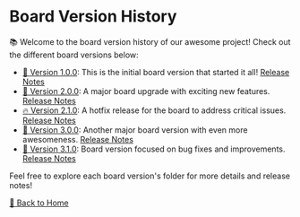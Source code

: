 # Board Version History

📚 Welcome to the board version history of our awesome project! Check out the different board versions below:

- [🚀 Version 1.0.0](./1.0.0): This is the initial board version that started it all! [Release Notes](./1.0.0/RELEASE.md)
- [🌟 Version 2.0.0](./2.0.0): A major board upgrade with exciting new features. [Release Notes](./2.0.0/RELEASE.md)
- [🔥 Version 2.1.0](./2.1.0): A hotfix release for the board to address critical issues. [Release Notes](./2.1.0/RELEASE.md)
- [🎉 Version 3.0.0](./3.0.0): Another major board version with even more awesomeness. [Release Notes](./3.0.0/RELEASE.md)
- [🐞 Version 3.1.0](./3.1.0): Board version focused on bug fixes and improvements. [Release Notes](./3.1.0/RELEASE.md)

Feel free to explore each board version's folder for more details and release notes!

[🏡 Back to Home](./)
